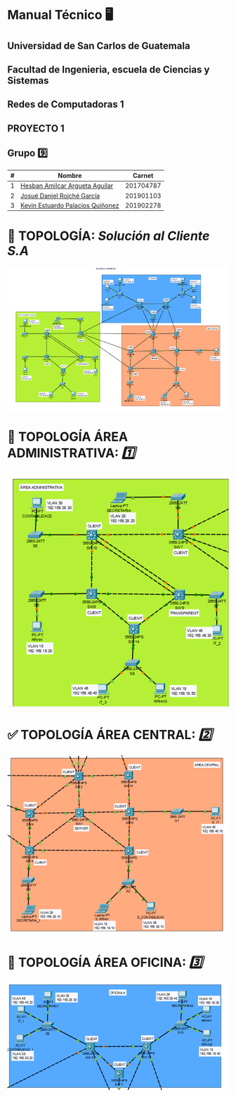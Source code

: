 # Manual Técnico 🖥️
## Universidad de San Carlos de Guatemala
## Facultad de Ingenieria, escuela de Ciencias y Sistemas
## Redes de Computadoras 1
## PROYECTO 1
## Grupo 9️⃣

| # | Nombre                                | Carnet    |
|---|---------------------------------------|-----------|
| 1 | [Hesban Amilcar Argueta Aguilar](https://github.com/Hes-007)        | 201704787 |
| 2 | [Josué Daniel Rojché García](https://github.com/DanielGarcia-201901103)            | 201901103 |
| 3 | [Kevin Estuardo Palacios Quiñonez](https://github.com/KevinPalaciosQ)      | 201902278 |

# 🚀 **TOPOLOGÍA**: _Solución al Cliente S.A_
![Topología](./Imagenes/Topologia/Topologia_general.png)
# 💼 **TOPOLOGÍA ÁREA ADMINISTRATIVA**: _1️⃣_ 
![Administración](./Imagenes/Topologia/administrativa.png)
# ✅ **TOPOLOGÍA ÁREA CENTRAL**: _2️⃣_ 
![Central](./Imagenes/Topologia/central.png)
# 🏢 **TOPOLOGÍA ÁREA OFICINA**: _3️⃣_ 
![Oficina](./Imagenes/Topologia/oficina.png)

